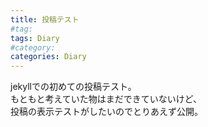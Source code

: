 ```yaml
---
title: 投稿テスト
#tag: 
tags: Diary
#category:
categories: Diary
---
```

jekyllでの初めての投稿テスト。  
もともと考えていた物はまだできていないけど、  
投稿の表示テストがしたいのでとりあえず公開。
